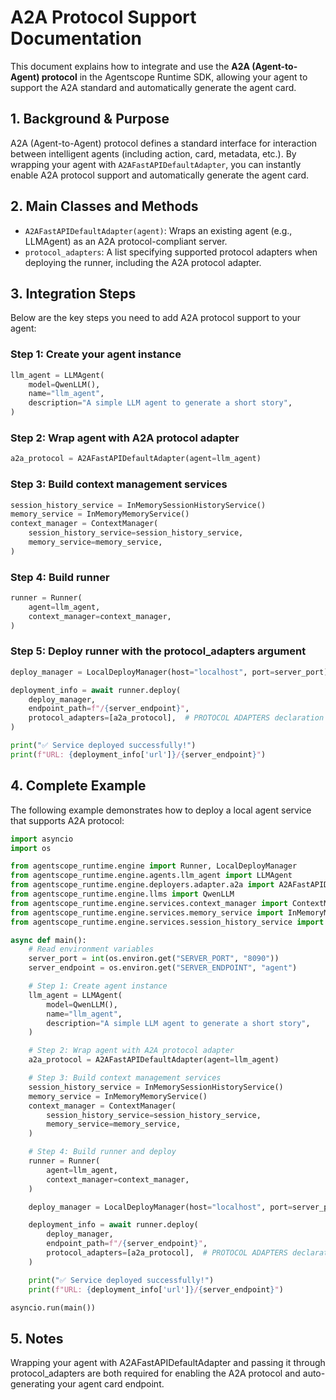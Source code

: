 # A2A Protocol Support Documentation

This document explains how to integrate and use the **A2A (Agent-to-Agent) protocol** in the Agentscope Runtime SDK, allowing your agent to support the A2A standard and automatically generate the agent card.

## 1. Background & Purpose

A2A (Agent-to-Agent) protocol defines a standard interface for interaction between intelligent agents (including action, card, metadata, etc.). By wrapping your agent with `A2AFastAPIDefaultAdapter`, you can instantly enable A2A protocol support and automatically generate the agent card.

## 2. Main Classes and Methods

- `A2AFastAPIDefaultAdapter(agent)`: Wraps an existing agent (e.g., LLMAgent) as an A2A protocol-compliant server.
- `protocol_adapters`: A list specifying supported protocol adapters when deploying the runner, including the A2A protocol adapter.

## 3. Integration Steps

Below are the key steps you need to add A2A protocol support to your agent:

### **Step 1: Create your agent instance**
```python
llm_agent = LLMAgent(
    model=QwenLLM(),
    name="llm_agent",
    description="A simple LLM agent to generate a short story",
)
```
### **Step 2: Wrap agent with A2A protocol adapter**
```python
a2a_protocol = A2AFastAPIDefaultAdapter(agent=llm_agent)
```

### **Step 3: Build context management services**
```python
session_history_service = InMemorySessionHistoryService()
memory_service = InMemoryMemoryService()
context_manager = ContextManager(
    session_history_service=session_history_service,
    memory_service=memory_service,
)

```

### **Step 4: Build runner**
```python
runner = Runner(
    agent=llm_agent,
    context_manager=context_manager,
)
```

### **Step 5: Deploy runner with the protocol_adapters argument**
```python
deploy_manager = LocalDeployManager(host="localhost", port=server_port)

deployment_info = await runner.deploy(
    deploy_manager,
    endpoint_path=f"/{server_endpoint}",
    protocol_adapters=[a2a_protocol],  # PROTOCOL ADAPTERS declaration
)

print("✅ Service deployed successfully!")
print(f"URL: {deployment_info['url']}/{server_endpoint}")
```


## 4. Complete Example

The following example demonstrates how to deploy a local agent service that supports A2A protocol:

```python
import asyncio
import os

from agentscope_runtime.engine import Runner, LocalDeployManager
from agentscope_runtime.engine.agents.llm_agent import LLMAgent
from agentscope_runtime.engine.deployers.adapter.a2a import A2AFastAPIDefaultAdapter
from agentscope_runtime.engine.llms import QwenLLM
from agentscope_runtime.engine.services.context_manager import ContextManager
from agentscope_runtime.engine.services.memory_service import InMemoryMemoryService
from agentscope_runtime.engine.services.session_history_service import InMemorySessionHistoryService

async def main():
    # Read environment variables
    server_port = int(os.environ.get("SERVER_PORT", "8090"))
    server_endpoint = os.environ.get("SERVER_ENDPOINT", "agent")

    # Step 1: Create agent instance
    llm_agent = LLMAgent(
        model=QwenLLM(),
        name="llm_agent",
        description="A simple LLM agent to generate a short story",
    )

    # Step 2: Wrap agent with A2A protocol adapter
    a2a_protocol = A2AFastAPIDefaultAdapter(agent=llm_agent)

    # Step 3: Build context management services
    session_history_service = InMemorySessionHistoryService()
    memory_service = InMemoryMemoryService()
    context_manager = ContextManager(
        session_history_service=session_history_service,
        memory_service=memory_service,
    )

    # Step 4: Build runner and deploy
    runner = Runner(
        agent=llm_agent,
        context_manager=context_manager,
    )

    deploy_manager = LocalDeployManager(host="localhost", port=server_port)

    deployment_info = await runner.deploy(
        deploy_manager,
        endpoint_path=f"/{server_endpoint}",
        protocol_adapters=[a2a_protocol],  # PROTOCOL ADAPTERS declaration
    )

    print("✅ Service deployed successfully!")
    print(f"URL: {deployment_info['url']}/{server_endpoint}")

asyncio.run(main())
```

## 5. Notes

Wrapping your agent with A2AFastAPIDefaultAdapter and passing it through protocol_adapters are both required for enabling the A2A protocol and auto-generating your agent card endpoint.